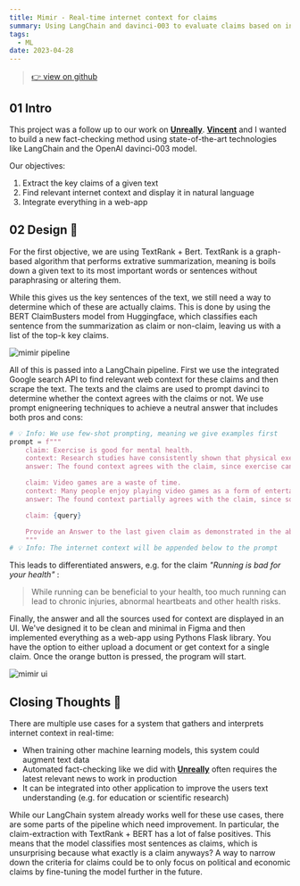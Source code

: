 ```yaml
---
title: Mimir - Real-time internet context for claims
summary: Using LangChain and davinci-003 to evaluate claims based on information from the internet in real-time.
tags:
  - ML
date: 2023-04-28
---
```


> [👉 view on github](https://github.com/unreally-ai/mimir)

## 01 Intro
This project was a follow up to our work on [**Unreally**](https://github.com/unreally-ai). [**Vincent**](https://github.com/VinceDerPrince) and I wanted to build a new fact-checking method using state-of-the-art technologies like LangChain and the OpenAI davinci-003 model.

Our objectives:
1. Extract the key claims of a given text
2. Find relevant internet context and display it in natural language
3. Integrate everything in a web-app

## 02 Design 📝
For the first objective, we are using TextRank + Bert. TextRank is a graph-based algorithm that performs extrative summarization, meaning is boils down a given text to its most important words or sentences without paraphrasing or altering them.

While this gives us the key sentences of the text, we still need a way to determine which of these are actually claims. This is done by using the BERT ClaimBusters model from Huggingface, which classifies each sentence from the summarization as claim or non-claim, leaving us with a list of the top-k key claims.

![mimir pipeline](mimir-pipeline.png)

All of this is passed into a LangChain pipeline. First we use the integrated Google search API to find relevant web context for these claims and then scrape the text. 
The texts and the claims are used to prompt davinci to determine whether the context agrees with the claims or not. 
We use prompt enigneering techniques to achieve a neutral answer that includes both pros and cons:

```python
# 💡 Info: We use few-shot prompting, meaning we give examples first
prompt = f"""
    claim: Exercise is good for mental health.
    context: Research studies have consistently shown that physical exercise can help reduce symptoms of anxiety and depression.
    answer: The found context agrees with the claim, since exercise can help reduce symptoms of anxiety.

    claim: Video games are a waste of time.
    context: Many people enjoy playing video games as a form of entertainment and social interaction. However, videogames are linked to procrastination.
    answer: The found context partially agrees with the claim, since some people enjoy videogames but it might lead to procrastination.

    claim: {query}

    Provide an Answer to the last given claim as demonstrated in the above examples and based on the context below.
    """
# 💡 Info: The internet context will be appended below to the prompt
```

This leads to differentiated answers, e.g. for the claim _"Running is bad for your health"_ :
> While running can be beneficial to your health, too much running can lead to chronic injuries, abnormal heartbeats and other health risks.

Finally, the answer and all the sources used for context are displayed in an UI. We've designed it to be clean and minimal in Figma and then implemented everything as a web-app using Pythons Flask library.
You have the option to either upload a document or get context for a single claim. Once the orange button is pressed, the program will start. 

![mimir ui](mimir-ui.png)

## Closing Thoughts 💭
There are multiple use cases for a system that gathers and interprets internet context in real-time:
- When training other machine learning models, this system could augment text data
- Automated fact-checking like we did with [**Unreally**](https://github.com/unreally-ai) often requires the latest relevant news to work in production
- It can be integrated into other application to improve the users text understanding (e.g. for education or scientific research)

While our LangChain system already works well for these use cases, there are some parts of the pipeline which need improvement. In particular, the claim-extraction with TextRank + BERT has a lot of false positives. This means that the model classifies most sentences as claims, which is unsurprising because what exactly is a claim anyways?
A way to narrow down the criteria for claims could be to only focus on political and economic claims by fine-tuning the model further in the future.

